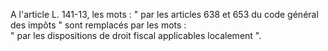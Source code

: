 A l'article L. 141-13, les mots : " par les articles 638 et 653 du code général des impôts " sont remplacés par les mots :\
" par les dispositions de droit fiscal applicables localement ".
